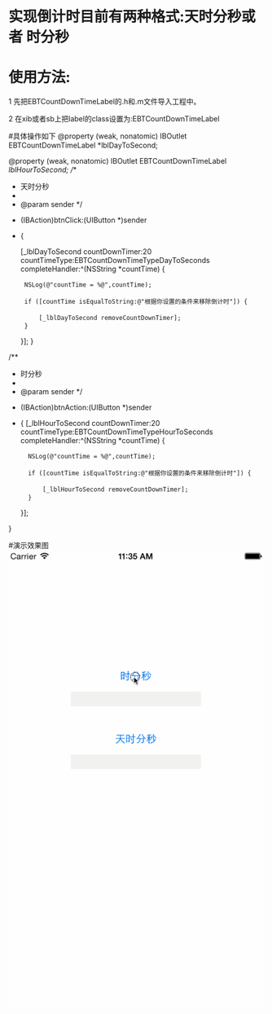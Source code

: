 # 实现倒计时目前有两种格式:天时分秒或者 时分秒
# 使用方法:
1 先把EBTCountDownTimeLabel的.h和.m文件导入工程中。

2 在xib或者sb上把label的class设置为:EBTCountDownTimeLabel

#具体操作如下
@property (weak, nonatomic) IBOutlet EBTCountDownTimeLabel *lblDayToSecond;

@property (weak, nonatomic) IBOutlet EBTCountDownTimeLabel *lblHourToSecond;
/**
 *  天时分秒
 *
 *  @param sender
 */
- (IBAction)btnClick:(UIButton *)sender 
- {
    
   [_lblDayToSecond countDownTimer:20 countTimeType:EBTCountDownTimeTypeDayToSeconds completeHandler:^(NSString *countTime) {
       
       NSLog(@"countTime = %@",countTime);

       if ([countTime isEqualToString:@"根据你设置的条件来移除倒计时"]) {

           [_lblDayToSecond removeCountDownTimer];
       }
       
   }];
}

/**
 *  时分秒
 *
 *  @param sender
 */
- (IBAction)btnAction:(UIButton *)sender
- {
    [_lblHourToSecond countDownTimer:20 countTimeType:EBTCountDownTimeTypeHourToSeconds completeHandler:^(NSString *countTime) {
        
        NSLog(@"countTime = %@",countTime);

        if ([countTime isEqualToString:@"根据你设置的条件来移除倒计时"]) {

            [_lblHourToSecond removeCountDownTimer];
        }
        
    }];

}

#演示效果图
![Image](https://github.com/KBvsMJ/EBTCountDownTimeLabel/blob/master/demo/1.gif)









